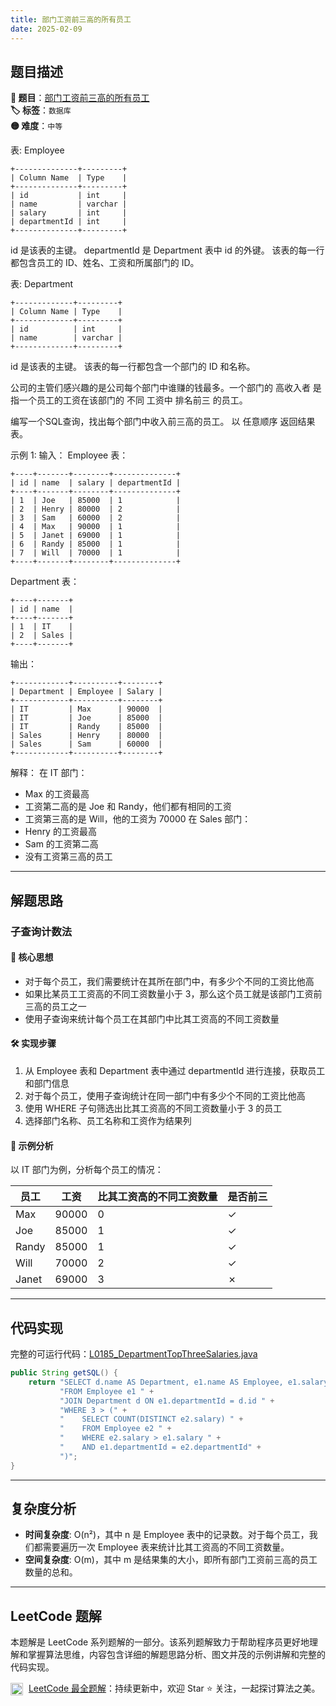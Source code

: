 ```yaml
---
title: 部门工资前三高的所有员工
date: 2025-02-09
---
```


## 题目描述

**🔗 题目**：[部门工资前三高的所有员工](https://leetcode.cn/problems/department-top-three-salaries/)  
**🏷️ 标签**：`数据库`  
**🟡 难度**：`中等`  

表: Employee
```
+--------------+---------+
| Column Name  | Type    |
+--------------+---------+
| id           | int     |
| name         | varchar |
| salary       | int     |
| departmentId | int     |
+--------------+---------+
```
id 是该表的主键。
departmentId 是 Department 表中 id 的外键。
该表的每一行都包含员工的 ID、姓名、工资和所属部门的 ID。

表: Department
```
+-------------+---------+
| Column Name | Type    |
+-------------+---------+
| id          | int     |
| name        | varchar |
+-------------+---------+
```
id 是该表的主键。
该表的每一行都包含一个部门的 ID 和名称。

公司的主管们感兴趣的是公司每个部门中谁赚的钱最多。一个部门的 高收入者 是指一个员工的工资在该部门的 不同 工资中 排名前三 的员工。

编写一个SQL查询，找出每个部门中收入前三高的员工。
以 任意顺序 返回结果表。

示例 1:
输入：
Employee 表：
```
+----+-------+--------+--------------+
| id | name  | salary | departmentId |
+----+-------+--------+--------------+
| 1  | Joe   | 85000  | 1            |
| 2  | Henry | 80000  | 2            |
| 3  | Sam   | 60000  | 2            |
| 4  | Max   | 90000  | 1            |
| 5  | Janet | 69000  | 1            |
| 6  | Randy | 85000  | 1            |
| 7  | Will  | 70000  | 1            |
+----+-------+--------+--------------+
```
Department 表：
```
+----+-------+
| id | name  |
+----+-------+
| 1  | IT    |
| 2  | Sales |
+----+-------+
```
输出：
```
+------------+----------+--------+
| Department | Employee | Salary |
+------------+----------+--------+
| IT         | Max      | 90000  |
| IT         | Joe      | 85000  |
| IT         | Randy    | 85000  |
| Sales      | Henry    | 80000  |
| Sales      | Sam      | 60000  |
+------------+----------+--------+
```
解释：
在 IT 部门：
- Max 的工资最高
- 工资第二高的是 Joe 和 Randy，他们都有相同的工资
- 工资第三高的是 Will，他的工资为 70000
在 Sales 部门：
- Henry 的工资最高
- Sam 的工资第二高
- 没有工资第三高的员工

---

## 解题思路

### 子查询计数法

#### 📝 核心思想
- 对于每个员工，我们需要统计在其所在部门中，有多少个不同的工资比他高
- 如果比某员工工资高的不同工资数量小于 3，那么这个员工就是该部门工资前三高的员工之一
- 使用子查询来统计每个员工在其部门中比其工资高的不同工资数量

#### 🛠️ 实现步骤
1. 从 Employee 表和 Department 表中通过 departmentId 进行连接，获取员工和部门信息
2. 对于每个员工，使用子查询统计在同一部门中有多少个不同的工资比他高
3. 使用 WHERE 子句筛选出比其工资高的不同工资数量小于 3 的员工
4. 选择部门名称、员工名称和工资作为结果列

#### 🧩 示例分析
以 IT 部门为例，分析每个员工的情况：

| 员工  | 工资  | 比其工资高的不同工资数量 | 是否前三 |
|------|-------|-------------------|---------|
| Max  | 90000 | 0                 | ✓       |
| Joe  | 85000 | 1                 | ✓       |
| Randy| 85000 | 1                 | ✓       |
| Will | 70000 | 2                 | ✓       |
| Janet| 69000 | 3                 | ✗       |

---

## 代码实现

完整的可运行代码：[L0185_DepartmentTopThreeSalaries.java](../src/main/java/L0185_DepartmentTopThreeSalaries.java)

```java
public String getSQL() {
    return "SELECT d.name AS Department, e1.name AS Employee, e1.salary AS Salary " +
           "FROM Employee e1 " +
           "JOIN Department d ON e1.departmentId = d.id " +
           "WHERE 3 > (" +
           "    SELECT COUNT(DISTINCT e2.salary) " +
           "    FROM Employee e2 " +
           "    WHERE e2.salary > e1.salary " +
           "    AND e1.departmentId = e2.departmentId" +
           ")";
}
```

---

## 复杂度分析

- **时间复杂度**: O(n²)，其中 n 是 Employee 表中的记录数。对于每个员工，我们都需要遍历一次 Employee 表来统计比其工资高的不同工资数量。
- **空间复杂度**: O(m)，其中 m 是结果集的大小，即所有部门工资前三高的员工数量的总和。

---

## LeetCode 题解

本题解是 LeetCode 系列题解的一部分。该系列题解致力于帮助程序员更好地理解和掌握算法思维，内容包含详细的解题思路分析、图文并茂的示例讲解和完整的代码实现。

<img src="https://github.githubassets.com/images/modules/logos_page/GitHub-Mark.png" alt="GitHub" width="20" style="vertical-align: middle; margin-right: 5px"> [LeetCode 最全题解](https://github.com/LjyYano/LeetCode)：持续更新中，欢迎 Star ⭐️ 关注，一起探讨算法之美。 